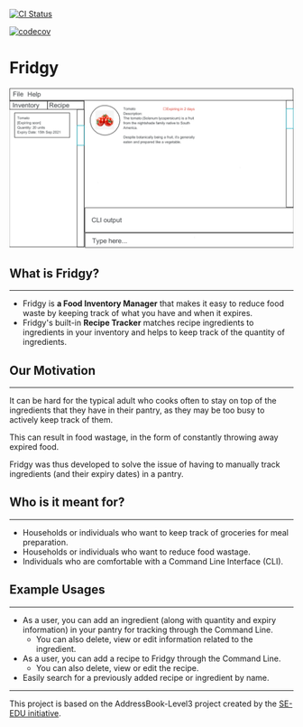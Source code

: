 [![CI Status](https://github.com/AY2122S1-CS2103T-W11-1/tp/workflows/Java%20CI/badge.svg)](https://github.com/AY2122S1-CS2103T-W11-1/tp/actions)

[![codecov](https://codecov.io/gh/AY2122S1-CS2103T-W11-1/tp/branch/master/graph/badge.svg?token=R2UHGI070A)](https://codecov.io/gh/AY2122S1-CS2103T-W11-1/tp)

# Fridgy
![Ui](docs/images/Ui.png)

## What is Fridgy?
---
* Fridgy is **a Food Inventory Manager** that makes it easy to reduce food waste by keeping track of what you have and when it expires.
* Fridgy's built-in **Recipe Tracker** matches recipe ingredients to ingredients in your inventory and helps to keep track of the quantity of ingredients.

## Our Motivation
---

It can be hard for the typical adult who cooks often to stay on top of the ingredients that they have in their pantry, as they may be too busy to actively keep track of them.

This can result in food wastage, in the form of constantly throwing away expired food.

Fridgy was thus developed to solve the issue of having to manually track ingredients (and their expiry dates) in a pantry.

## Who is it meant for?
---
* Households or individuals who want to keep track of groceries for meal preparation.
* Households or individuals who want to reduce food wastage.
* Individuals who are comfortable with a Command Line Interface (CLI).

## Example Usages
---
* As a user, you can add an ingredient (along with quantity and expiry information) in your pantry for tracking through the Command Line.
  * You can also delete, view or edit information related to the ingredient.
* As a user, you can add a recipe to Fridgy through the Command Line.
  * You can also delete, view or edit the recipe.
* Easily search for a previously added recipe or ingredient by name. 
---
This project is based on the AddressBook-Level3 project created by the [SE-EDU initiative](https://se-education.org).
